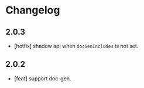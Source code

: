 # Changelog

## 2.0.3

- [hotfix] shadow api when `docGenIncludes` is not set.

## 2.0.2

- [feat] support doc-gen.
